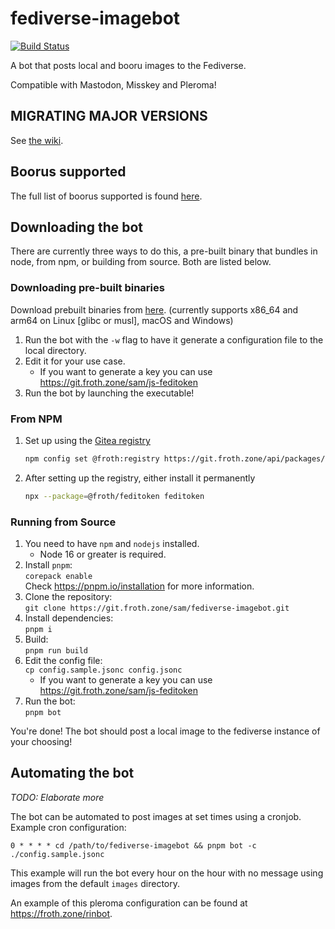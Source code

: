 # fediverse-imagebot

[![Build Status](https://ci.git.froth.zone/api/badges/sam/fediverse-imagebot/status.svg)](https://ci.git.froth.zone/sam/fediverse-imagebot)

A bot that posts local and booru images to the Fediverse.

Compatible with Mastodon, Misskey and Pleroma!

## MIGRATING MAJOR VERSIONS

See [the wiki](https://git.froth.zone/sam/fediverse-imagebot/wiki/Migrating).

## Boorus supported

The full list of boorus supported is found [here](https://github.com/AtoraSuunva/booru/blob/master/src/sites.json).

## Downloading the bot

There are currently three ways to do this, a pre-built binary that bundles in node, from npm, or building from source. Both are listed below.

### Downloading pre-built binaries

Download prebuilt binaries from [here](https://git.froth.zone/sam/fediverse-imagebot/releases/latest). (currently supports x86_64 and arm64 on Linux
[glibc or musl], macOS and Windows)

1. Run the bot with the `-w` flag to have it generate a configuration file to the local directory.
2. Edit it for your use case.
   - If you want to generate a key you can use <https://git.froth.zone/sam/js-feditoken>
3. Run the bot by launching the executable!

### From NPM

1. Set up using the [Gitea registry](https://git.froth.zone/sam/fediverse-imagebot/packages)

   ```sh
   npm config set @froth:registry https://git.froth.zone/api/packages/sam/npm/
   ```

2. After setting up the registry, either install it permanently

   ```sh
   npx --package=@froth/feditoken feditoken
   ```

### Running from Source

1. You need to have `npm` and `nodejs` installed.
   - Node 16 or greater is required.
2. Install `pnpm`: \
   `corepack enable` \
    Check <https://pnpm.io/installation> for more information.
3. Clone the repository: \
   `git clone https://git.froth.zone/sam/fediverse-imagebot.git`
4. Install dependencies: \
   `pnpm i`
5. Build: \
   `pnpm run build`
6. Edit the config file: \
   `cp config.sample.jsonc config.jsonc`
   - If you want to generate a key you can use https://git.froth.zone/sam/js-feditoken
7. Run the bot: \
   `pnpm bot`

You're done! The bot should post a local image to the fediverse instance of your choosing!

## Automating the bot

_TODO: Elaborate more_

The bot can be automated to post images at set times using a cronjob. \
Example cron configuration:

```
0 * * * * cd /path/to/fediverse-imagebot && pnpm bot -c ./config.sample.jsonc
```

This example will run the bot every hour on the hour with no message using images from the default `images` directory.

An example of this pleroma configuration can be found at https://froth.zone/rinbot.
